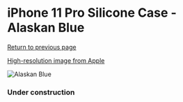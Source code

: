 # iPhone 11 Pro Silicone Case - Alaskan Blue

[Return to previous page](/iphone_11)

[High-resolution image from Apple](https://store.storeimages.cdn-apple.com/8756/as-images.apple.com/is/MWYR2?wid=4500&hei=4500&fmt=png)

<div style="width: 384px"><img src="/everypreview/MWYR2.png" alt="Alaskan Blue"></div>

### Under construction
